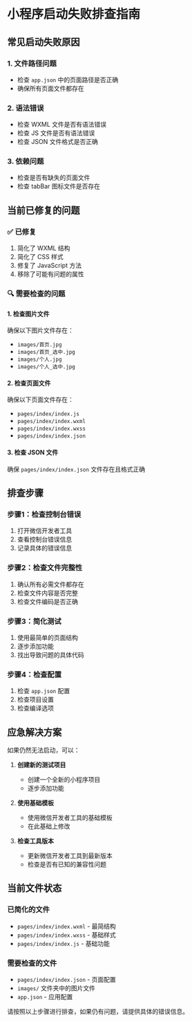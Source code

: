 # 小程序启动失败排查指南

## 常见启动失败原因

### 1. 文件路径问题
- 检查 `app.json` 中的页面路径是否正确
- 确保所有页面文件都存在

### 2. 语法错误
- 检查 WXML 文件是否有语法错误
- 检查 JS 文件是否有语法错误
- 检查 JSON 文件格式是否正确

### 3. 依赖问题
- 检查是否有缺失的页面文件
- 检查 tabBar 图标文件是否存在

## 当前已修复的问题

### ✅ 已修复
1. 简化了 WXML 结构
2. 简化了 CSS 样式
3. 修复了 JavaScript 方法
4. 移除了可能有问题的属性

### 🔍 需要检查的问题

#### 1. 检查图片文件
确保以下图片文件存在：
- `images/首页.jpg`
- `images/首页_选中.jpg`
- `images/个人.jpg`
- `images/个人_选中.jpg`

#### 2. 检查页面文件
确保以下页面文件存在：
- `pages/index/index.js`
- `pages/index/index.wxml`
- `pages/index/index.wxss`
- `pages/index/index.json`

#### 3. 检查 JSON 文件
确保 `pages/index/index.json` 文件存在且格式正确

## 排查步骤

### 步骤1：检查控制台错误
1. 打开微信开发者工具
2. 查看控制台错误信息
3. 记录具体的错误信息

### 步骤2：检查文件完整性
1. 确认所有必需文件都存在
2. 检查文件内容是否完整
3. 检查文件编码是否正确

### 步骤3：简化测试
1. 使用最简单的页面结构
2. 逐步添加功能
3. 找出导致问题的具体代码

### 步骤4：检查配置
1. 检查 `app.json` 配置
2. 检查项目设置
3. 检查编译选项

## 应急解决方案

如果仍然无法启动，可以：

1. **创建新的测试项目**
   - 创建一个全新的小程序项目
   - 逐步添加功能

2. **使用基础模板**
   - 使用微信开发者工具的基础模板
   - 在此基础上修改

3. **检查工具版本**
   - 更新微信开发者工具到最新版本
   - 检查是否有已知的兼容性问题

## 当前文件状态

### 已简化的文件
- `pages/index/index.wxml` - 最简结构
- `pages/index/index.wxss` - 基础样式
- `pages/index/index.js` - 基础功能

### 需要检查的文件
- `pages/index/index.json` - 页面配置
- `images/` 文件夹中的图片文件
- `app.json` - 应用配置

请按照以上步骤进行排查，如果仍有问题，请提供具体的错误信息。 